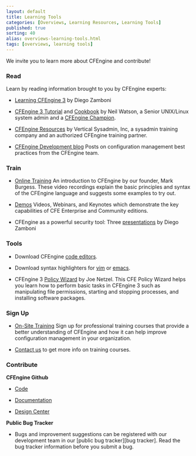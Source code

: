```yaml
---
layout: default
title: Learning Tools 
categories: [Overviews, Learning Resources, Learning Tools]
published: true
sorting: 40
alias: overviews-learning-tools.html
tags: [overviews, learning tools]
---
```


We invite you to learn more about CFEngine and contribute!

### Read

Learn by reading information brought to you by CFEngine experts:

* [Learning CFEngine 3](http://cf-learn.info/) by Diego Zamboni

* [CFEngine 3 Tutorial](http://watson-wilson.ca/2011/03/cfengine-3-tutorial.html) and 
[Cookbook](http://watson-wilson.ca/cfengine/cf-cookbook/) by Neil Watson, a Senior 
UNIX/Linux system admin and a [CFEngine Champion](https://cfengine.com/cfengine-champions-hall-of-fame).
 
* [CFEngine Resources](http://www.verticalsysadmin.com/cfengine.htm) by Vertical 
Sysadmin, Inc, a sysadmin training company and an authorized CFEngine training partner.
  
* [CFEngine Development blog](http://cfengine.com/blog/tag/Development) Posts on 
configuration management best practices from the CFEngine team.

### Train

* [Online Training](https://cfengine.com/inside/videos/) An introduction to CFEngine by our 
founder, Mark Burgess. These video recordings explain the basic principles and syntax of 
the CFEngine language and suggests some examples to try out.

* [Demos](http://cfengine.com/demos) Videos, Webinars, and Keynotes which demonstrate the key 
capabilities of CFE Enterprise and Community editions.

* CFEngine as a powerful security tool: Three [presentations](http://prezi.com/user/zzamboni/) 
by Diego Zamboni 


### Tools

* Download CFEngine [code editors](https://cfengine.com/cfengine-code-editors).

* Download syntax highlighters for
  [vim](https://github.com/neilhwatson/vim_cf3) or
  [emacs](https://github.com/cfengine/core/blob/master/contrib/cfengine.el).
  
* CFEngine 3 [Policy Wizard](http://cfengine.com/policy_wizard/) by Joe Netzel. This CFE 
Policy Wizard helps you learn how to perform basic tasks in CFEngine 3 such as manipulating 
file permissions, starting and stopping processes, and installing software packages.



### Sign Up

* [On-Site Training](https://cfengine.com/events) Sign up for professional training courses 
that provide a better understanding of CFEngine and how it can help improve configuration 
management in your organization.

* [Contact us](http://info.cfengine.com/ContactUs.html) to get more info on training courses.



### Contribute

**CFEngine Github**

* [Code](https://github.com/cfengine/core)

* [Documentation](https://github.com/cfengine/documentation)

* [Design Center](https://github.com/cfengine/design-center)

**Public Bug Tracker**

* Bugs and improvement suggestions can be registered with our development team 
in our [public bug tracker][bug tracker]. Read the bug tracker information before you 
submit a bug.

  




